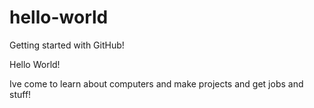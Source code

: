 # hello-world
Getting started with GitHub!


Hello World!

Ive come to learn about computers and make projects and get jobs and stuff!
